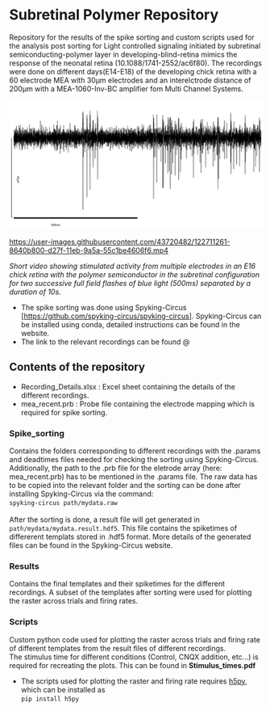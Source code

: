 # Subretinal Polymer Repository 

Repository for the results of the spike sorting and custom scripts used for the analysis post sorting for Light controlled signaling initiated by subretinal semiconducting-polymer layer in developing-blind-retina mimics the response of the neonatal retina (10.1088/1741-2552/ac6f80).
The recordings were done on different days(E14-E18) of the developing chick retina with a 60 electrode MEA with 30&mu;m  electrodes and an interelctrode distance of 200&mu;m with a MEA-1060-Inv-BC amplifier fom Multi Channel Systems.

<!--![plot](https://github.com/jncmel/spike-analysis/blob/main/Filtered_data.png | width=100)-->
<img src="https://github.com/jncmel/spike-analysis/blob/main/Filtered_data.png" width="700"> 

https://user-images.githubusercontent.com/43720482/122711261-8640b800-d27f-11eb-9a5a-55c1be4606f6.mp4 

*Short video showing stimulated activity from multiple electrodes in an E16 chick retina with the polymer semiconductor in the subretinal configuration for two successive full field flashes of blue light (500ms) separated by a duration of 10s.*
<br/>
- The spike sorting was done using Spyking-Circus [https://github.com/spyking-circus/spyking-circus]. Spyking-Circus can be installed using conda, detailed instructions can be found in the website.
- The link to the relevant recordings can be found @

## Contents of the repository
- Recording_Details.xlsx : Excel sheet containing the details of the different recordings. 
- mea_recent.prb : Probe file containing the electrode mapping which is required for spike sorting.

### Spike_sorting

Contains the folders corresponding to different recordings with the .params and deadtimes files needed for checking the sorting using Spyking-Circus. Additionally, the path to the .prb file for the eletrode array (here: mea_recent.prb) has to be mentioned in the .params file. The raw data has to be copied into the relevant folder and the sorting can be done after installing Spyking-Circus via the command: <br/>
`spyking-circus path/mydata.raw`<br/> <br/>
After the sorting is done, a result file will get generated in `path/mydata/mydata.result.hdf5`. This file contains the spiketimes of differerent templats stored in .hdf5 format. More details of the generated files can be found in the Spyking-Circus website.


### Results
Contains the final templates and their spiketimes for the different recordings. A subset of the templates after sorting were used for plotting the raster across trials and firing rates.

### Scripts
Custom python code used for plotting the raster across trials and firing rate of different templates from the result files of different recordings. <br/>The stimulus time for different conditions (Control, CNQX addition, etc...) is required for recreating the plots. This can be found in **Stimulus_times.pdf**
- The scripts used for plotting the raster and firing rate requires [h5py](https://docs.h5py.org/en/stable/#), which can be installed as <br/> `pip install h5py`


